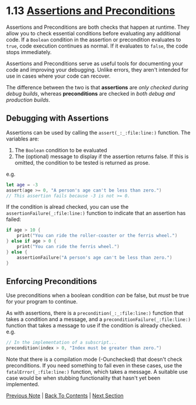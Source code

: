 # 1.13 [Assertions and Preconditions](https://developer.apple.com/library/content/documentation/Swift/Conceptual/Swift_Programming_Language/TheBasics.html#//apple_ref/doc/uid/TP40014097-CH5-ID335)

Assertions and Preconditions are both checks that happen at runtime. They allow you to check essential conditions before evaluating any additional code. If a `Boolean` condition in the assertion or precondition evaluates to `true`, code execution continues as normal. If it evaluates to `false`, the code stops immediately.

Assertions and Preconditions serve as useful tools for documenting your code and improving your debugging. Unlike errors, they aren't intended for use in cases where your code can recover.

The difference between the two is that **assertions** are *only checked during debug builds*, whereas **preconditions** are checked in *both debug and production builds*.

## Debugging with Assertions

Assertions can be used by calling the `assert(_:_:file:line:)` function. The variables are:
1. The `Boolean` condition to be evaluated
2. The (optional) message to display if the assertion returns false. If this is omitted, the condition to be tested is returned as prose.

e.g.
```Swift
let age = -3
assert(age >= 0, "A person's age can't be less than zero.")
// This assertion fails because -3 is not >= 0.
```

If the condition is alread checked, you can use the `assertionFailure(_:file:line:)` function to indicate that an assertion has failed:

```Swift
if age > 10 {
    print("You can ride the roller-coaster or the ferris wheel.")
} else if age > 0 {
    print("You can ride the ferris wheel.")
} else {
    assertionFailure("A person's age can't be less than zero.")
}
```

## Enforcing Preconditions

Use preconditions when a boolean condition *can* be false, but *must* be true for your program to continue.

As with assertions, there is a `precondition(_:_:file:line:)` function that takes a condition and a message, and a `preconditionFailure(_:file:line:)` function that takes a message to use if the condition is already checked. e.g.

```Swift
// In the implementation of a subscript...
precondition(index > 0, "Index must be greater than zero.")
```

Note that there is a compilation mode (-Ounchecked) that doesn't check preconditions. If you need something to fail even in these cases, use the `fatalError(_:file:line:)` function, which takes a message. A suitable use case would be when stubbing functionality that hasn't yet been implemented.

[Previous Note](https://github.com/Firanus/swift-language-guide-notes/blob/master/1%20-%20The%20Basics/1.12%20-%20Error%20Handling.md) | [Back To Contents](https://github.com/Firanus/swift-language-guide-notes) |  [Next Section](https://github.com/Firanus/swift-language-guide-notes/blob/master/2%20-%20Basic%20Operators/2.0%20-%20Basic%20Operators.md)